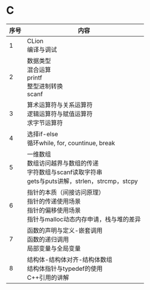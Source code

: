 # C

| 序号 | 内容                                                         |
| ---- | ------------------------------------------------------------ |
| 1    | CLion<br />编译与调试                                        |
| 2    | 数据类型<br />混合运算<br />printf<br />整型进制转换<br />scanf |
| 3    | 算术运算符与关系运算符<br />逻辑运算符与赋值运算符<br />求字节运算符 |
| 4    | 选择if-else<br />循环while, for, countinue, break            |
| 5    | 一维数组<br />数组访问越界与数组的传递<br />字符数组与scanf读取字符串<br />gets与puts讲解，strlen，strcmp，stcpy |
| 6    | 指针的本质（间接访问原理）<br />指针的传递使用场景<br />指针的偏移使用场景<br />指针与malloc动态内存申请，栈与堆的差异 |
| 7    | 函数的声明与定义-嵌套调用<br />函数的递归调用<br />局部变量与全局变量 |
| 8    | 结构体-结构体对齐-结构体数组<br />结构体指针与typedef的使用<br />C++引用的讲解 |

